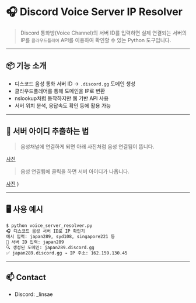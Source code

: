 # 🎧 Discord Voice Server IP Resolver

> Discord 통화방(Voice Channel)의 서버 ID를 입력하면 실제 연결되는 서버의 IP를 `클라우드플레어` API를 이용하여 확인할 수 있는 Python 도구입니다.

---

## 📦 기능 소개

- 디스코드 음성 통화 서버 ID → `.discord.gg` 도메인 생성
- 클라우드플레어를 통해 도메인을 IP로 변환
- nslookup처럼 동작하지만 웹 기반 API 사용
- 서버 위치 분석, 응답속도 확인 등에 활용 가능

---

## 🔎 서버 아이디 추출하는 법

> 음성채널에 연결하게 되면 아래 사진처럼 음성 연결됨이 뜹니다.

[사진](https://raw.githubusercontent.com/linsae123/discord-voice-server-ip/main/assets/screen.png)

> 음성 연결됨에 클릭을 하면 서버 아이디가 나옵니다.

[사진](https://raw.githubusercontent.com/linsae123/discord-voice-server-ip/main/assets/screen2.png)
)

---

## 🖥️ 사용 예시

```bash
$ python voice_server_resolver.py
🎧 디스코드 음성 서버 ID로 IP 확인기
예시 입력: japan289, syd108, singapore221 등
🔧 서버 ID 입력: japan289
🔍 생성된 도메인: japan289.discord.gg
✅ japan289.discord.gg → IP 주소: 162.159.130.45
```

---

## 📫 Contact
- Discord: _linsae